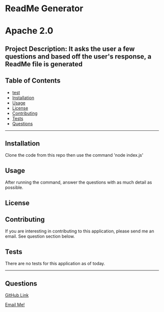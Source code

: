 
# ReadMe Generator
# Apache 2.0
## Project Description: It asks the user a few questions and based off the user's response, a ReadMe file is generated

## Table of Contents
  - [test](#test)
  - [Installation](#installation)
  - [Usage](#usage)
  - [License](#license)
  - [Contributing](#contributing)
  - [Tests](#tests)
  - [Questions](#questions)

---
## Installation

Clone the code from this repo then use the command 'node index.js'

## Usage

After running the command, answer the questions with as much detail as possible.

## License

## Contributing

If you are interesting in contributing to this application, please send me an email. See question section below.

## Tests

There are no tests for this application as of today.

---
## Questions
[GitHub Link](https://github.com/momaki9)

[Email Me!](mailto:mostafa_m9@yahoo.com)

